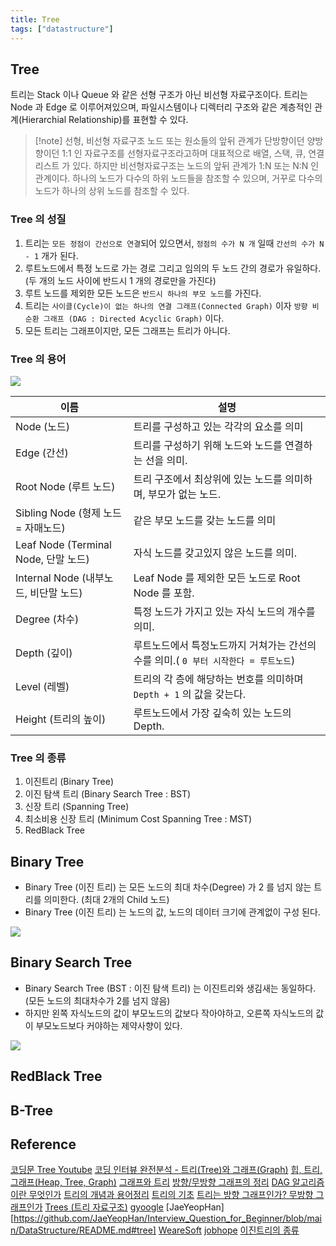 ```yaml
---
title: Tree
tags: ["datastructure"]
---
```

## Tree
트리는 Stack 이나 Queue 와 같은 선형 구조가 아닌 비선형 자료구조이다. 트리는 Node 과 Edge 로 이루어져있으며, 파일시스템이나 디렉터리 구조와 같은 계층적인 관계(Hierarchial Relationship)를 표현할 수 있다.

>[!note] 선형, 비선형 자료구조
> 노드 또는 원소들의 앞뒤 관계가 단방향이던 양방향이던 1:1 인 자료구조를 선형자료구조라고하며 대표적으로 배열, 스택, 큐, 연결리스트 가 있다. 하지만 비선형자료구조는 노드의 앞뒤 관계가 1:N 또는 N:N 인 관계이다. 하나의 노드가 다수의 하위 노드들을 참조할 수 있으며, 거꾸로 다수의 노드가 하나의 상위 노드를 참조할 수 있다.

### Tree 의 성질
1. 트리는 `모든 정점이 간선으로 연결`되어 있으면서, `정점의 수가 N 개` 일때 `간선의 수가 N - 1` 개가 된다.
2. 루트노드에서 특정 노드로 가는 경로 그리고 임의의 두 노드 간의 경로가 유일하다. (두 개의 노드 사이에 반드시 1 개의 경로만을 가진다)
3. 루트 노드를 제외한 모든 노드은 `반드시 하나의 부모 노드`를 가진다.
4. 트리는 `사이클(Cycle)이 없는 하나의 연결 그래프(Connected Graph)` 이자 `방향 비순환 그래프 (DAG : Directed Acyclic Graph)` 이다.
5. 모든 트리는 그래프이지만, 모든 그래프는 트리가 아니다.


### Tree 의 용어

![](ComputerScience/DataStructure/images/Pasted%20image%2020240731011919.png)

| 이름                               | 설명                                                 |
| -------------------------------- | -------------------------------------------------- |
| Node (노드)                        | 트리를 구성하고 있는 각각의 요소를 의미                             |
| Edge (간선)                        | 트리를 구성하기 위해 노드와 노드를 연결하는 선을 의미.                    |
| Root Node (루트 노드)                | 트리 구조에서 최상위에 있는 노드를 의미하며, 부모가 없는 노드.               |
| Sibling Node (형제 노드 = 자매노드)      | 같은 부모 노드를 갖는 노드를 의미                                |
| Leaf Node (Terminal Node, 단말 노드) | 자식 노드를 갖고있지 않은 노드를 의미.                             |
| Internal Node (내부노드, 비단말 노드)     | Leaf Node 를 제외한 모든 노드로 Root Node 를 포함.             |
| Degree (차수)                      | 특정 노드가 가지고 있는 자식 노드의 개수를 의미.                       |
| Depth (깊이)                       | 루트노드에서 특정노드까지 거쳐가는 간선의 수를 의미.( `0 부터 시작한다 = 루트노드`) |
| Level (레벨)                       | 트리의 각 층에 해당하는 번호를 의미하며 `Depth + 1` 의 값을 갖는다.       |
| Height (트리의 높이)                  | 루트노드에서 가장 깊숙히 있는 노드의 Depth.                        |

### Tree 의 종류
1. 이진트리 (Binary Tree)
2. 이진 탐색 트리 (Binary Search Tree : BST)
3. 신장 트리 (Spanning Tree)
4. 최소비용 신장 트리 (Minimum Cost Spanning Tree : MST)
5. RedBlack Tree

## Binary Tree
- Binary Tree (이진 트리) 는 모든 노드의 최대 차수(Degree) 가  2 를 넘지 않는 트리를 의미한다. (최대 2개의 Child 노드)
- Binary Tree (이진 트리) 는 노드의 값, 노드의 데이터 크기에 관계없이 구성 된다.

![](ComputerScience/DataStructure/images/Pasted%20image%2020240731153050.png)

## Binary Search Tree
- Binary Search Tree (BST : 이진 탐색 트리) 는 이진트리와 생김새는 동일하다. (모든 노드의 최대차수가 2를 넘지 않음)
- 하지만 왼쪽 자식노드의 값이 부모노드의 값보다 작아야하고, 오른쪽 자식노드의 값이 부모노드보다 커야하는 제약사향이 있다.

![](ComputerScience/DataStructure/images/Pasted%20image%2020240731153138.png)

## RedBlack Tree

## B-Tree


## Reference
[코딩문 Tree Youtube](https://www.youtube.com/watch?v=QXuvE0Pon4g)
[코딩 인터뷰 완전분석 - 트리(Tree)와 그래프(Graph)](https://hungryjayy.github.io/posts/%EC%BD%94%EB%94%A9_%EC%9D%B8%ED%84%B0%EB%B7%B0_%EC%99%84%EC%A0%84%EB%B6%84%EC%84%9D-%ED%8A%B8%EB%A6%AC_%EA%B7%B8%EB%9E%98%ED%94%84/)
[힙, 트리, 그래프(Heap, Tree, Graph)](https://sohyeonnn.tistory.com/21)
[그래프와 트리](https://sanhan.tistory.com/entry/%EC%9E%90%EB%A3%8C%EA%B5%AC%EC%A1%B0-%EA%B7%B8%EB%9E%98%ED%94%84%EC%99%80-%ED%8A%B8%EB%A6%AC)
[방향/무방향 그래프의 정리](https://m.blog.naver.com/oh-mms/222045842438)
[DAG 알고리즘이란 무엇인가](https://steemit.com/dag/@cryptodreamers/dag-dag-directed-acyclic-graph)
[트리의 개념과 용어정리](https://jiwondh.github.io/2017/10/15/tree/)
[트리의 기초](https://velog.io/@kjh107704/%ED%8A%B8%EB%A6%AC-%ED%8A%B8%EB%A6%AC%EC%9D%98-%EA%B8%B0%EC%B4%88)
[트리는 방향 그래프인가? 무방향 그래프인가](https://dev-sia.tistory.com/25)
[Trees (트리 자료구조)](https://cdragon.tistory.com/entry/%EC%9E%90%EB%A3%8C%EA%B5%AC%EC%A1%B0%EC%99%80-%EC%95%8C%EA%B3%A0%EB%A6%AC%EC%A6%98-Trees#2.%20Binary%20trees%20(%EC%9D%B4%EC%A7%84%20%ED%8A%B8%EB%A6%AC)-1)
[gyoogle](https://gyoogle.dev/blog/computer-science/data-structure/Tree.html)
[JaeYeopHan][https://github.com/JaeYeopHan/Interview_Question_for_Beginner/blob/main/DataStructure/README.md#tree]
[WeareSoft](https://github.com/WeareSoft/tech-interview/blob/master/contents/datastructure.md#tree)
[jobhope](https://github.com/jobhope/TechnicalNote/blob/master/data_structure/Tree.md)
[이진트리의 종류](https://hsc-tech.tistory.com/7)

